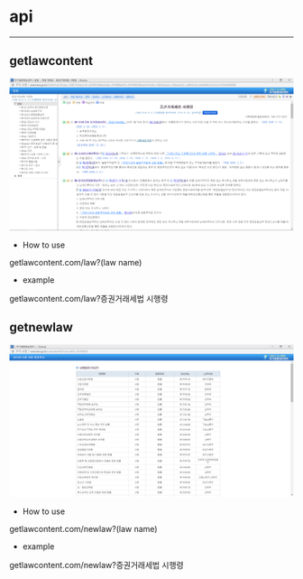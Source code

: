# api
----

## getlawcontent

![getlawcontent](./img/getlaw_pic.PNG)

* How to use

getlawcontent.com/law?(law name)

* example

getlawcontent.com/law?증권거래세법 시행령

## getnewlaw

![getnewlaw](./img/getnewlaw_pic.PNG)

* How to use

getlawcontent.com/newlaw?(law name)

* example

getlawcontent.com/newlaw?증권거래세법 시행령
